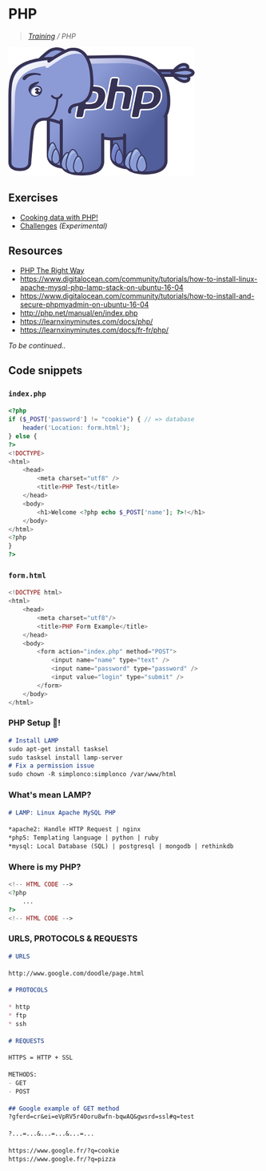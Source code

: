 # PHP
>_[Training](https://github.com/simplonco/training) / PHP_

![PHP](php.png)

## Exercises

* [Cooking data with PHP!](https://github.com/simplonco/Cooking-data-with-PHP)
* [Challenges](https://github.com/simplonco/php-challenges) _(Experimental)_

## Resources

* [PHP The Right Way](http://www.phptherightway.com/)
* https://www.digitalocean.com/community/tutorials/how-to-install-linux-apache-mysql-php-lamp-stack-on-ubuntu-16-04
* https://www.digitalocean.com/community/tutorials/how-to-install-and-secure-phpmyadmin-on-ubuntu-16-04
* http://php.net/manual/en/index.php
* https://learnxinyminutes.com/docs/php/
* https://learnxinyminutes.com/docs/fr-fr/php/

_To be continued.._

## Code snippets

### `index.php`

```php
<?php
if ($_POST['password'] != "cookie") { // => database
    header('Location: form.html');
} else {
?>
<!DOCTYPE>
<html>
    <head>
        <meta charset="utf8" />
        <title>PHP Test</title>
    </head>
    <body>
        <h1>Welcome <?php echo $_POST['name']; ?>!</h1>
    </body>
</html>
<?php
}
?>
```

### `form.html`

```php
<!DOCTYPE html>
<html>
    <head>
        <meta charset="utf8"/>
        <title>PHP Form Example</title>
    </head>
    <body>
        <form action="index.php" method="POST">
            <input name="name" type="text" />
            <input name="password" type="password" />
            <input value="login" type="submit" />
        </form>
    </body>
</html>
```

### PHP Setup :tada:!

```markdown
# Install LAMP
sudo apt-get install tasksel
sudo tasksel install lamp-server
# Fix a permission issue
sudo chown -R simplonco:simplonco /var/www/html
```

### What's mean LAMP?

```markdown
# LAMP: Linux Apache MySQL PHP

*apache2: Handle HTTP Request | nginx
*php5: Templating language | python | ruby
*mysql: Local Database (SQL) | postgresql | mongodb | rethinkdb
```

### Where is my PHP?

```php
<!-- HTML CODE -->
<?php
    ...
?>
<!-- HTML CODE -->
```

### URLS, PROTOCOLS & REQUESTS

```markdown
# URLS

http://www.google.com/doodle/page.html

# PROTOCOLS

* http
* ftp
* ssh

# REQUESTS

HTTPS = HTTP + SSL

METHODS:
- GET
- POST

## Google example of GET method
?gferd=cr&ei=eVpRV5r4Ooru8wfn-bqwAQ&gwsrd=ssl#q=test

?...=...&...=...&...=...

https://www.google.fr/?q=cookie
https://www.google.fr/?q=pizza
```
